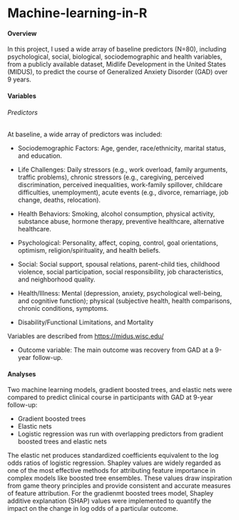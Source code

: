 # Machine-learning-in-R
#### **Overview**
In this project, I used a wide array of baseline predictors (N=80), including psychological, social, biological, sociodemographic and health variables, from a publicly available dataset, Midlife Development in the United States (MIDUS), to predict the course of Generalized Anxiety Disorder (GAD) over 9 years.

#### Variables 
###### Predictors 
At baseline, a wide array of predictors was included:

* Sociodemographic Factors: Age, gender, race/ethnicity, marital status, and education.

* Life Challenges: Daily stressors (e.g., work overload, family arguments, traffic problems), chronic stressors (e.g., caregiving, perceived discrimination, perceived inequalities,  work-family spillover, childcare difficulties, unemployment), acute events (e.g., divorce, remarriage, job change, deaths, relocation).

* Health Behaviors: Smoking, alcohol consumption, physical activity, substance abuse, hormone therapy, preventive healthcare, alternative healthcare.

* Psychological: Personality, affect, coping, control, goal orientations, optimism, religion/spirituality, and health beliefs.

* Social: Social support, spousal relations, parent-child ties, childhood violence, social participation, social responsibility, job characteristics, and neighborhood quality.

* Health/Illness: Mental (depression, anxiety, psychological well-being, and cognitive function); physical (subjective health, health comparisons, chronic conditions, symptoms.

* Disability/Functional Limitations, and Mortality

Variables are described from https://midus.wisc.edu/ 

* Outcome variable: The main outcome was recovery from GAD at a 9-year follow-up.


#### Analyses

Two machine learning models, gradient boosted trees, and elastic nets were compared to predict clinical course in participants with GAD at 9-year follow-up:
* Gradient boosted trees
* Elastic nets
* Logistic regression was run with overlapping predictors from gradient boosted trees and elastic nets

The elastic net produces standardized coefficients equivalent to the log odds ratios of logistic regression. Shapley values are widely regarded as one of the most effective methods for attributing feature importance in complex models like boosted tree ensembles. These values draw inspiration from game theory principles and provide consistent and accurate measures of feature attribution. For the gradienmt boosted trees model, Shapley additive explanation (SHAP) values were implemented to quantify the impact on the change in log odds of a particular outcome. 

